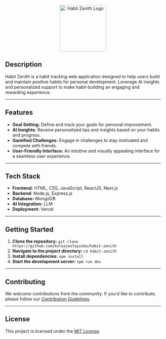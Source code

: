<div align="center">
  <img src="./Habit-Zenith.png" alt="Habit Zenith Logo" width="150">
</div>

## Description

Habit Zenith is a habit tracking web application designed to help users build and maintain positive habits for personal development. Leverage AI insights and personalized support to make habit-building an engaging and rewarding experience.

---

## Features

- **Goal Setting:** Define and track your goals for personal improvement.
- **AI Insights:** Receive personalized tips and insights based on your habits and progress.
- **Gamified Challenges:** Engage in challenges to stay motivated and compete with friends.
- **User-Friendly Interface:** An intuitive and visually appealing interface for a seamless user experience.

---

## Tech Stack

- **Frontend:** HTML, CSS, JavaScript, ReactJS, Next.js
- **Backend:** Node.js, Express.js
- **Database:** MongoDB
- **AI Integration:** LLM
- **Deployment:** Vercel

---

## Getting Started

1. **Clone the repository:** `git clone https://github.com/koleajeolayinka/habit-zenith`
2. **Navigate to the project directory:** `cd habit-zenith`
3. **Install dependencies:** `npm install`
4. **Start the development server:** `npm run dev`

---

## Contributing

We welcome contributions from the community. If you'd like to contribute, please follow our [Contribution Guidelines](CONTRIBUTING.md).

---

## License

This project is licensed under the [MIT License](LICENSE).
